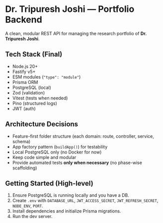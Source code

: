 # Dr. Tripuresh Joshi — Portfolio Backend

A clean, modular REST API for managing the research portfolio of **Dr. Tripuresh Joshi**.

## Tech Stack (Final)
- Node.js 20+
- Fastify v5+
- ESM modules (`"type": "module"`)
- Prisma ORM
- PostgreSQL (local)
- Zod (validation)
- Vitest (tests when needed)
- Pino (structured logs)
- JWT (auth)

## Architecture Decisions
- Feature-first folder structure (each domain: route, controller, service, schema)
- App factory pattern (`buildApp()`) for testability
- Local PostgreSQL only (no Docker for now)
- Keep code simple and modular
- Provide automated tests **only when necessary** (no phase-wise scaffolding)

## Getting Started (High-level)
1) Ensure PostgreSQL is running locally and you have a DB.
2) Create `.env` with `DATABASE_URL`, `JWT_ACCESS_SECRET`, `JWT_REFRESH_SECRET`, `NODE_ENV`, `PORT`.
3) Install dependencies and initialize Prisma migrations.
4) Run the dev server.